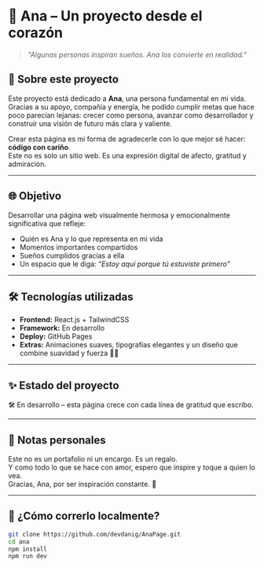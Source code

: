 # 🌸 Ana – Un proyecto desde el corazón

> _"Algunas personas inspiran sueños. Ana los convierte en realidad."_

## 💖 Sobre este proyecto

Este proyecto está dedicado a **Ana**, una persona fundamental en mi vida.  
Gracias a su apoyo, compañía y energía, he podido cumplir metas que hace poco parecían lejanas: crecer como persona, avanzar como desarrollador y construir una visión de futuro más clara y valiente.

Crear esta página es mi forma de agradecerle con lo que mejor sé hacer: **código con cariño**.  
Este no es solo un sitio web. Es una expresión digital de afecto, gratitud y admiración.

---

## 🌐 Objetivo

Desarrollar una página web visualmente hermosa y emocionalmente significativa que refleje:

- Quién es Ana y lo que representa en mi vida
- Momentos importantes compartidos
- Sueños cumplidos gracias a ella
- Un espacio que le diga: *“Estoy aquí porque tú estuviste primero”*

---

## 🛠️ Tecnologías utilizadas

- **Frontend:** React.js + TailwindCSS
- **Framework:** En desarrollo
- **Deploy:** GitHub Pages 
- **Extras:** Animaciones suaves, tipografías elegantes y un diseño que combine suavidad y fuerza 🌸💪

---

## ✨ Estado del proyecto

🛠 En desarrollo – esta página crece con cada línea de gratitud que escribo.

---

## 📌 Notas personales

Este no es un portafolio ni un encargo. Es un regalo.  
Y como todo lo que se hace con amor, espero que inspire y toque a quien lo vea.  
Gracias, Ana, por ser inspiración constante. 🌟

---

## 🚀 ¿Cómo correrlo localmente?

```bash
git clone https://github.com/devdanig/AnaPage.git
cd ana
npm install
npm run dev
